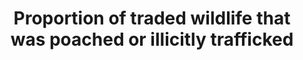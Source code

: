 ---
data_non_statistical: true
goal_meta_link: http://unstats.un.org/sdgs/files/metadata-compilation/Metadata-Goal-15.pdf
graph_title: Proportion of traded wildlife that was poached or illicitly trafficked
graph_type: null
has_metadata: true
indicator: 15.c.1
indicator_definition: 'The proportion of traded wildlife that was poached or illicitly
  trafficked is defined as the proportion of total wildlife seizures to the total
  wildlife traded as evidenced by export permits issued. The different wildlife products
  traded and seized are compared by applying an aggregation measure. Concepts: Wildlife
  is defined as protected wild species of flora and fauna which are legally traded
  and included in the CITES Appendices. With the exception of Appendix I species,
  most protected wildlife is legally traded. Poaching is defined as the illegal taking
  of wildlife for the purposes of international trade. Illicit trafficking is defined
  as illegal import or export of wildlife. Export Permits are required to export CITES-listed
  wildlife by every Member State (defined in Article VI of CITES, which regulates
  the information export permit shall contain and in Resolution Conf. 8.5, in which
  the Conference of the Parties to the Convention agreed on the information to be
  included in an export permitiv). Seizures are the result of confiscation of wildlife
  or wildlife products by national law enforcement authorities. Seizures occur when
  law enforcement authorities have suspicion that the wildlife or wildlife product
  they encounter is obtained or trafficked illegally. Depending on where, when and
  why national law enforcement authorities seize wildlife and wildlife products, the
  information about the seized items corresponds more or less to the variables defined
  by CITES in the export permit. A minimum prerequisite of a seizure report is naming
  the species (or lowest taxonomic level possible) of the seized specimen. Also the
  quantity of specimens and the unit of measure are ideally included, as well as the
  trade term defining the product that is seized. Aggregation measure. The weight
  and number of seizures cannot be used as an indicator of poaching, because it is
  meaningless to compare or add the different wildlife products. Since legal trade
  does occur among all species products, including those listed on CITES Appendix
  I, it is possible to derive standard prices from import records in a common market
  and to determine, for example, what the relative value of rosewood is as compared
  to dried seahorses.'
indicator_name: Proportion of traded wildlife that was poached or illicitly trafficked
indicator_sort_order: 15-0c-01
indicator_variable: null
layout: indicator
national_geographical_coverage: United States
permalink: /15-c-1/
published: true
rationale_interpretation: "The indicator measures the law enforcement effort to combat\
  \ poaching and illegal trafficking of protected species of flora and fauna, with\
  \ seizures representing law enforcement action. Since trends in seizures are meaningless\
  \ without some indication of trends in demand, import and export permits issued\
  \ (required under CITES) are used as an indicator of legal market demand. \nComparing\
  \ seizures of wildlife and wildlife products and legal trade intends to measure\
  \ the last part of the target \"address both demand and supply of illegal wildlife\
  \ products\"."
reporting_status: notstarted
sdg_goal: 15
source_active_1: true
source_notes_1: null
source_title_1: null
target: Enhance global support for efforts to combat poaching and trafficking of protected
  species, including by increasing the capacity of local communities to pursue sustainable
  livelihood opportunities.
target_id: 15.c
title: Proportion of traded wildlife that was poached or illicitly trafficked
un_designated_tier: '2'
variable_description: null
variable_notes: null
---